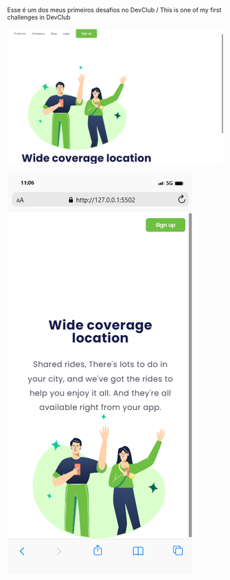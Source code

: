 Esse é um dos meus primeiros desafios no DevClub / This is one of my first challenges in DevClub
<br>
<br>
<img src="https://github.com/pedrogabriel71/positive-git/blob/master/img/desktop.png?raw=true">
<br>
<br>
<img src="https://github.com/pedrogabriel71/positive-git/blob/master/img/mobile.png?raw=true">
